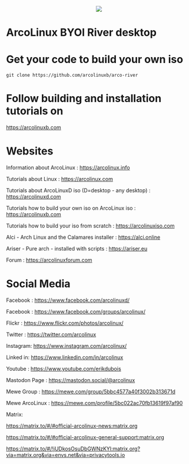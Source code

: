<p align="center">
 <img src="https://github.com/erikdubois/arcolinux-nemesis/blob/master/Personal/settings/arcolinuxws.png">
</p>

# ArcoLinux BYOI River desktop

# Get your code to build your own iso

	git clone https://github.com/arcolinuxb/arco-river

# Follow building and installation tutorials on

https://arcolinuxb.com

# Websites

Information about ArcoLinux : https://arcolinux.info

Tutorials about Linux : https://arcolinux.com

Tutorials about ArcoLinuxD iso (D=desktop - any desktop) : https://arcolinuxd.com

Tutorials how to build your own iso on ArcoLinux iso : https://arcolinuxb.com

Tutorials how to build your iso from scratch : https://arcolinuxiso.com

Alci - Arch Linux and the Calamares installer : https://alci.online

Ariser - Pure arch - installed with scripts : https://ariser.eu

Forum : https://arcolinuxforum.com

# Social Media

Facebook : https://www.facebook.com/arcolinuxd/

Facebook : https://www.facebook.com/groups/arcolinux/

Flickr   : https://www.flickr.com/photos/arcolinux/

Twitter  : https://twitter.com/arcolinux

Instagram: https://www.instagram.com/arcolinux/

Linked in: https://www.linkedin.com/in/arcolinux

Youtube  : https://www.youtube.com/erikdubois

Mastodon Page : https://mastodon.social/@arcolinux

Mewe Group : https://mewe.com/group/5bbc4577a40f3002b313671d

Mewe ArcoLinux : https://mewe.com/profile/5bc022ac70fb13619f97af90

Matrix:

https://matrix.to/#/#official-arcolinux-news:matrix.org

https://matrix.to/#/#official-arcolinux-general-support:matrix.org

https://matrix.to/#/!jUDkosOsuDbGWNzKYl:matrix.org?via=matrix.org&via=envs.net&via=privacytools.io
